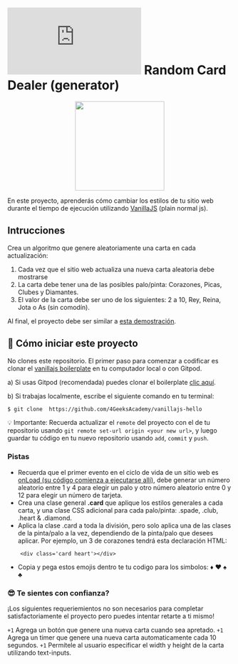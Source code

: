# ![alt text](https://assets.breatheco.de/apis/img/images.php?blob&random&cat=icon&tags=breathecode,32)  Random Card Dealer (generator)

<p align="center">
<img height="200px" src="https://github.com/breatheco-de/exercise-random-card/blob/master/preview.gif?raw=true" />
</p>

En este proyecto, aprenderás cómo cambiar los estilos de tu sitio web durante el tiempo de ejecución utilizando [VanillaJS](https://stackoverflow.com/questions/20435653/what-is-vanillajs) (plain normal js).

## Intrucciones

Crea un algoritmo que genere aleatoriamente una carta en cada actualización:

1. Cada vez que el sitio web actualiza una nueva carta aleatoria debe mostrarse
2. La carta debe tener una de las posibles palo/pinta: Corazones, Picas, Clubes y Diamantes.
3. El valor de la carta debe ser uno de los siguientes: 2 a 10, Rey, Reina, Jota o As (sin comodín).

Al final, el proyecto debe ser similar a [esta demostración](https://github.com/breatheco-de/exercise-random-card/blob/master/preview.gif?raw=true).

## 🌱  Cómo iniciar este proyecto

 No clones este repositorio. El primer paso para comenzar a codificar es clonar el [vanillajs boilerplate](https://github.com/4GeeksAcademy/vanillajs-hello) en tu computador local o con Gitpod.

a) Si usas Gitpod (recomendada) puedes clonar el boilerplate [clic aquí](https://github.com/4GeeksAcademy/vanillajs-hello).

b) Si trabajas localmente, escribe el siguiente comando en tu terminal: 
```sh
$ git clone  https://github.com/4GeeksAcademy/vanillajs-hello
```
💡 Importante: Recuerda actualizar el `remote` del proyecto con el de tu repositorio usando `git remote set-url origin <your new url>`, y luego guardar tu código en tu nuevo repositorio usando `add`, `commit` y `push`.

### Pistas 

- Recuerda que el primer evento en el ciclo de vida de un sitio web es [onLoad (su código comienza a ejecutarse allí)](https://www.w3schools.com/jsref/event_onload.asp), debe generar un número aleatorio entre 1 y 4 para elegir un palo y otro número aleatorio entre 0 y 12 para elegir un número de tarjeta.
- Crea una clase general **.card** que aplique los estilos generales a cada carta, y una clase CSS adicional para cada palo/pinta: .spade, .club, .heart & .diamond.
- Aplica la clase .card a toda la división, pero solo aplica una de las clases de la pinta/palo a la vez, dependiendo de la pinta/palo que desees aplicar. Por ejemplo, un 3 de corazones tendrá esta declaración HTML:
```
    <div class='card heart'></div>
```
- Copia y pega estos emojis dentro te tu codigo para los simbolos: ♦ ♥ ♠ ♣

### 😎 Te sientes con confianza?

¡Los siguientes requeriemientos no son necesarios para completar satisfactoriamente el proyecto pero puedes intentar retarte a ti mismo!

`+1` Agrega un botón que genere una nueva carta cuando sea apretado.
`+1` Agrega un timer que genere una nueva carta automaticamente cada 10 segundos.
`+1` Permítele al usuario especificar el width y height de la carta utilizando text-inputs.

